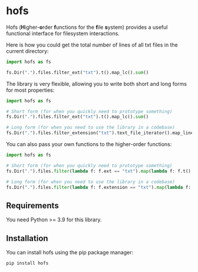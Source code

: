 # hofs

Hofs (**H**igher-**o**rder **f**unctions for the **f**ile **s**ystem) provides a useful functional interface for filesystem interactions.

Here is how you could get the total number of lines of all txt files in the current directory:

```python
import hofs as fs

fs.Dir(".").files.filter_ext("txt").t().map_lc().sum()
```

The library is very flexible, allowing you to write both short and long forms for most properties:

```python
import hofs as fs

# Short form (for when you quickly need to prototype something)
fs.Dir(".").files.filter_ext("txt").t().map_lc().sum()

# Long form (for when you need to use the library in a codebase)
fs.Dir(".").files.filter_extension("txt").text_file_iterator().map_line_count().sum()
```

You can also pass your own functions to the higher-order functions:

```python
import hofs as fs

# Short form (for when you quickly need to prototype something)
fs.Dir(".").files.filter(lambda f: f.ext == "txt").map(lambda f: f.t().lc).sum()

# Long form (for when you need to use the library in a codebase)
fs.Dir(".").files.filter(lambda f: f.extension == "txt").map(lambda f: f.text_file().line_count).sum()
```

## Requirements

You need Python >= 3.9 for this library.

## Installation

You can install hofs using the pip package manager:

```shell
pip install hofs
```

